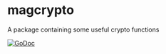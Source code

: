 # magcrypto
A package containing some useful crypto functions

[![GoDoc](https://godoc.org/github.com/macadrich/magcrypto?status.svg)](https://godoc.org/github.com/macadrich/magcrypto)
